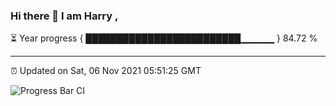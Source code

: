 ### Hi there 👋 I am Harry , 

⏳ Year progress { █████████████████████████▁▁▁▁▁ } 84.72 %

---

⏰ Updated on Sat, 06 Nov 2021 05:51:25 GMT

![Progress Bar CI](https://github.com/duykhang68/duykhang68/workflows/Progress%20Bar%20CI/badge.svg)
